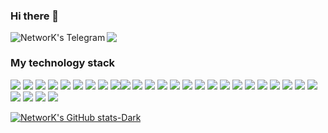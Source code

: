 ### Hi there 👋<!--, my telegram and my telegram bots-->

<a href="https://t.me/devops_engeener"><img align="left" alt="NetworK's Telegram" src="https://img.shields.io/badge/devops_engeener-black?style=social&logo=telegram&logoColor=blue" /></a>

<!--
Иконки тут:
https://simpleicons.org/?q=telegra

Бейджи тут:
https://shields.io/category/social


<a href="https://t.me/devops_tech_bot?start"><img align="left" alt="DevOps Tech Helper bot" src="https://img.shields.io/badge/devops_tech_bot-black?style=social&logo=telegram&logoColor=blue" /></a> <a href="https://github.com/ziwork/devops_tech_bot"><img align="left" alt="GitHub Keenetic DNS bot" src="https://img.shields.io/badge/repo-black?style=social&logo=github&logoColor=blue" /></a>


<a href="https://t.me/keenetic_dns_bot?start"><img align="left" alt="Keenetic DNS bot" src="https://img.shields.io/badge/keenetic_dns_bot-black?style=social&logo=telegram&logoColor=blue" /></a> <a href="https://github.com/ziwork/bypass_keenteic"><img align="left" alt="GitHub Keenetic DNS bot" src="https://img.shields.io/badge/repo-black?style=social&logo=github&logoColor=blue" /></a>

<!--
<a href="https://www.linkedin.com/in/znetwork/"><img align="left" alt="NetworK's LinkedIN" src="https://img.shields.io/badge/@znetwork-black?style=social&logo=linkedin&logoColor=blue" /></a>
-->
![](https://visitor-badge.glitch.me/badge?page_id=ziwork.ziwork)
<br/>

### My technology stack 
<img src="https://img.shields.io/badge/Linux-black?style=for-the-badge&logo=Linux&logoColor=blue" /> <img src="https://img.shields.io/badge/macOS-black?style=for-the-badge&logo=macOS&logoColor=green" /> <img src="https://img.shields.io/badge/Windows-black?style=for-the-badge&logo=Windows 11&logoColor=white" /> <img src="https://img.shields.io/badge/Ubuntu-black?style=for-the-badge&logo=Ubuntu&logoColor=orange" /> <img src="https://img.shields.io/badge/Debian-black?style=for-the-badge&logo=Debian&logoColor=pink" /> <img src="https://img.shields.io/badge/Ansible-black?style=for-the-badge&logo=Ansible&logoColor=white" /> <img src="https://img.shields.io/badge/Docker-black?style=for-the-badge&logo=Docker&logoColor=blue" /> <img src="https://img.shields.io/badge/Kubernetes-black?style=for-the-badge&logo=Kubernetes&logoColor=blue" /> <img src="https://img.shields.io/badge/Python-black?style=for-the-badge&logo=python&logoColor=yellow" /><img src="https://img.shields.io/badge/Bash-black?style=for-the-badge&logo=GNU Bash&logoColor=white" /> <img src="https://img.shields.io/badge/shell-black?style=for-the-badge&logo=Windows Terminal&logoColor=white" /> <img src="https://img.shields.io/badge/Git-black?style=for-the-badge&logo=Git&logoColor=red" /> <img src="https://img.shields.io/badge/GitHub-black?style=for-the-badge&logo=GitHub&logoColor=white" /> <img src="https://img.shields.io/badge/GitHub Actions-black?style=for-the-badge&logo=GitHub Actions&logoColor=green" /> <img src="https://img.shields.io/badge/GitLab-black?style=for-the-badge&logo=GitLab&logoColor=white" /> <img src="https://img.shields.io/badge/Vault-black?style=for-the-badge&logo=Vault&logoColor=white" /> <img src="https://img.shields.io/badge/Apache-black?style=for-the-badge&logo=Apache&logoColor=red" /> <img src="https://img.shields.io/badge/NGINX-black?style=for-the-badge&logo=NGINX&logoColor=white" /> <img src="https://img.shields.io/badge/HTML-black?style=for-the-badge&logo=html5&logoColor=red" /> <img src="https://img.shields.io/badge/CSS-black?style=for-the-badge&logo=CSS3&logoColor=green" /> <img src="https://img.shields.io/badge/PHP-black?style=for-the-badge&logo=PHP&logoColor=blue" /> <img src="https://img.shields.io/badge/MySQL-black?style=for-the-badge&logo=MySQL&logoColor=white" /> <img src="https://img.shields.io/badge/SQLite-black?style=for-the-badge&logo=SQLite&logoColor=blue" /> <img src="https://img.shields.io/badge/Prometheus-black?style=for-the-badge&logo=Prometheus&logoColor=white" /> <img src="https://img.shields.io/badge/Grafana-black?style=for-the-badge&logo=Grafana&logoColor=orange" /> <img src="https://img.shields.io/badge/Elasticsearch-black?style=for-the-badge&logo=Elasticsearch&logoColor=yellow" /> <img src="https://img.shields.io/badge/OpenVPN-black?style=for-the-badge&logo=OpenVPN&logoColor=orange" /> <img src="https://img.shields.io/badge/.ENV-black?style=for-the-badge&logo=.ENV&logoColor=white" /> <img src="https://img.shields.io/badge/pycharm-black?style=for-the-badge&logo=pycharm&logoColor=white" />


[![NetworK's GitHub stats-Dark](https://github-readme-stats.vercel.app/api?username=ziwork&show_icons=true&theme=dark#gh-dark-mode-only)](https://github.com/ziwork/)  

<!--
<a href="https://github.com/anuraghazra/github-readme-stats">
  <img align="center" src="https://github-readme-stats.vercel.app/api?username=ziwork&show_icons=true&theme=transparent&hide_border=true&custom_title=Моя&nbsp;статистика&nbsp;на&nbsp;Github&include_all_commits=false&line_height=40" />
</a>
<a href="https://github.com/anuraghazra/github-readme-stats">
  <img align="center" src="https://github-readme-stats.vercel.app/api/top-langs/?username=ziwork&layout=default&langs_count=5&theme=transparent&hide_border=true&custom_title=Мои&nbsp;языки&nbsp;программирования&hide_rank=true" />
</a>

<!--

<a href="http://www.github.com/ziwork"><img src="https://github-readme-stats.vercel.app/api?username=ziwork&show_icons=true&hide=&count_private=true&title_color=0891b2&text_color=ffffff&icon_color=0891b2&bg_color=1c1917&hide_border=true&show_icons=true" alt="ziwork's GitHub stats" /></a><a href="http://www.github.com/ziwork"><img src="https://github-readme-streak-stats.herokuapp.com/?user=ziwork&stroke=ffffff&background=1c1917&ring=0891b2&fire=0891b2&currStreakNum=ffffff&currStreakLabel=0891b2&sideNums=ffffff&sideLabels=ffffff&dates=ffffff&hide_border=true" /></a>

<!--
<a href="http://www.github.com/ziwork"><img src="https://github-readme-activity-graph.cyclic.app/graph?username=ziwork&bg_color=1c1917&color=ffffff&line=0891b2&point=ffffff&area_color=1c1917&area=true&hide_border=true&custom_title=GitHub%20Commits%20Graph" alt="GitHub Commits Graph" /></a>
<a href="https://github.com/ziwork" align="left"><img src="https://github-readme-stats.vercel.app/api/top-langs/?username=ziwork&langs_count=10&title_color=0891b2&text_color=ffffff&icon_color=0891b2&bg_color=1c1917&hide_border=true&locale=en&custom_title=Top%20%Languages" alt="Top Languages" /></a>

<!--

[![Top Langs](https://github-readme-stats.vercel.app/api/top-langs/?username=ziwork&langs_count=10&theme=dark#gh-dark-mode-only)](https://github.com/ziwork/github-readme-stats)


[![Top Langs](https://github-readme-stats.vercel.app/api/top-langs/?username=kketg&langs_count=10&theme=dark#gh-dark-mode-only)](https://github.com/anuraghazra/github-readme-stats)

[![Top Langs](https://github-readme-stats.vercel.app/api/top-langs/?username=kketg&layout=compact&theme=dark#gh-dark-mode-only)](https://github.com/ziwork/github-readme-stats)

<a href="https://github.com/anuraghazra/github-readme-stats">
  <img align="center" src="https://github-readme-stats.vercel.app/api/pin/?username=ziwork&repo=bypass_keenetic" />
</a>
<a href="https://github.com/anuraghazra/convoychat">
  <img align="center" src="https://github-readme-stats.vercel.app/api/pin/?username=ziwork&repo=bypass_keenetic" />
</a>


hi, i'm [NetworK](https://ziworks.ru/), a passionate self-taught freelance devops engineer from Russia. My passion for devops lies with dreaming up ideas and making them come true with nice coding and best devops practics. I take great care in the architecture, and code quality of the things I build.

i am also an open-source enthusiast and maintainer. i learned a lot from the open-source community and i love how collaboration and knowledge sharing happened through open-source.


 <img align="right" alt="GIF" src="https://github.com/abhisheknaiidu/abhisheknaiidu/blob/master/code.gif?raw=true" width="500" height="320" />
  
- 💼 any freelance work or full time remote work? do reach, [email](mailto:znetwork@me.com) :)
- 💬 ask me about anything, i am happy to help;

📈 My GitHub stats

<p align="center"> <img src="https://github-readme-stats.vercel.app/api?username=ziwork&show_icons=true&theme=gotham" alt="ziwork" />


[![ziwork](https://github.com/morphIsmail/ziwork/blob/main/assets/header.jpg)](https://t.me/devops_engeener)

## Автор телеграм ботов [![@DevOps Tech Helper bot](https://img.shields.io/badge/-Telegram-333?style=for-the-badge&logo=telegram&logoColor=27A0D9)](https://t.me/devops_tech_bot?start) и [![@Keenetic DNS bot](https://img.shields.io/badge/-Telegram-333?style=for-the-badge&logo=telegram&logoColor=27A0D9)](https://t.me/keenetic_dns_bot?start)
Меня знают как **NetworK**, я занимаюсь ИТ с 2006 года.

В 2015 году начал осваивать тему автоматизации. Делюсь своими знаниями в этой области.

### Статистика на GitHub
![GitHub stats](https://github-readme-stats.vercel.app/api?username=ziwork&show_icons=true&hide=prs,issues,contribs&theme=dark)
![Top Langs](https://github-readme-stats.vercel.app/api/top-langs/?username=ziwork&layout=compact&theme=dark)
### Контакты
[![Telegram](https://img.shields.io/badge/-Telegram-333?style=for-the-badge&logo=telegram&logoColor=27A0D9)](https://t.me/devops_engeener)
[![Bot](https://img.shields.io/badge/-Bot-333?style=for-the-badge)](https://t.me/devops_tech_bot?start)
[![VK](https://img.shields.io/badge/-VK-333?style=for-the-badge&logo=Vk&logoColor=27A0D9)](https://vk.com/znetwork)

[![GitHub](https://img.shields.io/badge/-GitHub-333?style=for-the-badge&logo=GitHub&logoColor=fff)](https://github.com/ziwork)

**ziwork/ziwork** is a ✨ _special_ ✨ repository because its `README.md` (this file) appears on your GitHub profile.

Here are some ideas to get you started:

- 🔭 I’m currently working on ...
- 🌱 I’m currently learning ...
- 👯 I’m looking to collaborate on ...
- 🤔 I’m looking for help with ...
- 💬 Ask me about ...
- 📫 How to reach me: ...
- 😄 Pronouns: ...
- ⚡ Fun fact: ...

🚧 **my todoist stats:**
<!-- TODO-IST:START -->
<!--
🏆  7,995 Karma Points           
🌸  Completed 0 tasks today           
✅  Completed 673 tasks so far           
⏳  Longest streak is 10 days
-->
<!-- TODO-IST:END -->

